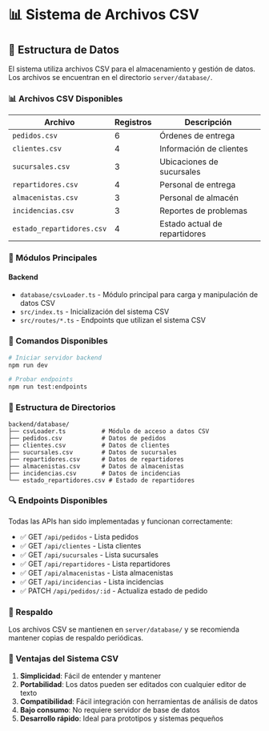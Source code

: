 # 📊 Sistema de Archivos CSV

## 📁 Estructura de Datos

El sistema utiliza archivos CSV para el almacenamiento y gestión de datos. Los archivos se encuentran en el directorio `server/database/`.

### 📊 Archivos CSV Disponibles

| Archivo | Registros | Descripción |
|---------|-----------|-------------|
| `pedidos.csv` | 6 | Órdenes de entrega |
| `clientes.csv` | 4 | Información de clientes |
| `sucursales.csv` | 3 | Ubicaciones de sucursales |
| `repartidores.csv` | 4 | Personal de entrega |
| `almacenistas.csv` | 3 | Personal de almacén |
| `incidencias.csv` | 3 | Reportes de problemas |
| `estado_repartidores.csv` | 4 | Estado actual de repartidores |

### 🔧 Módulos Principales

#### Backend
- `database/csvLoader.ts` - Módulo principal para carga y manipulación de datos CSV
- `src/index.ts` - Inicialización del sistema CSV
- `src/routes/*.ts` - Endpoints que utilizan el sistema CSV

### 🚀 Comandos Disponibles

```bash
# Iniciar servidor backend
npm run dev

# Probar endpoints
npm run test:endpoints
```

### 📁 Estructura de Directorios

```
backend/database/
├── csvLoader.ts          # Módulo de acceso a datos CSV
├── pedidos.csv           # Datos de pedidos
├── clientes.csv          # Datos de clientes
├── sucursales.csv        # Datos de sucursales
├── repartidores.csv      # Datos de repartidores
├── almacenistas.csv      # Datos de almacenistas
├── incidencias.csv       # Datos de incidencias
└── estado_repartidores.csv # Estado de repartidores
```

### 🔍 Endpoints Disponibles

Todas las APIs han sido implementadas y funcionan correctamente:
- ✅ GET `/api/pedidos` - Lista pedidos
- ✅ GET `/api/clientes` - Lista clientes  
- ✅ GET `/api/sucursales` - Lista sucursales
- ✅ GET `/api/repartidores` - Lista repartidores
- ✅ GET `/api/almacenistas` - Lista almacenistas
- ✅ GET `/api/incidencias` - Lista incidencias
- ✅ PATCH `/api/pedidos/:id` - Actualiza estado de pedido

### 💾 Respaldo

Los archivos CSV se mantienen en `server/database/` y se recomienda mantener copias de respaldo periódicas.

### 🎯 Ventajas del Sistema CSV

1. **Simplicidad**: Fácil de entender y mantener
2. **Portabilidad**: Los datos pueden ser editados con cualquier editor de texto
3. **Compatibilidad**: Fácil integración con herramientas de análisis de datos
4. **Bajo consumo**: No requiere servidor de base de datos
5. **Desarrollo rápido**: Ideal para prototipos y sistemas pequeños 